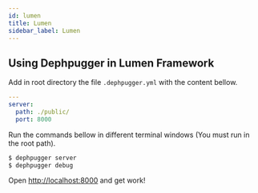 ```yaml
---
id: lumen
title: Lumen
sidebar_label: Lumen
---
```


## Using Dephpugger in Lumen Framework

Add in root directory the file `.dephpugger.yml` with the content bellow.

```yml
--- 
server:
  path: ./public/
  port: 8000
```

Run the commands bellow in different terminal windows (You must run in the root path).

```bash
$ dephpugger server
$ dephpugger debug
```

Open [http://localhost:8000](http://localhost:8000) and get work!
